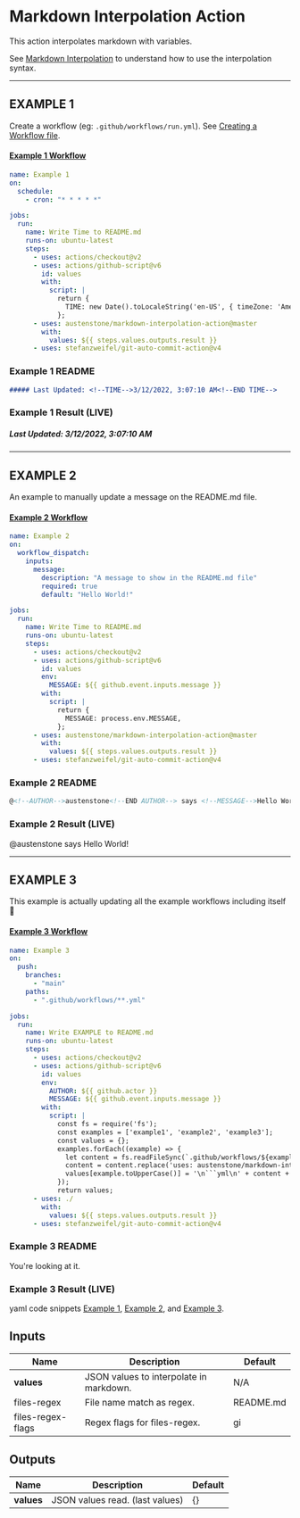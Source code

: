 # Markdown Interpolation Action

This action interpolates markdown with variables.

See [Markdown Interpolation](https://github.com/austenstone/markdown-interpolation#writing) to understand how to use the interpolation syntax.

---

## EXAMPLE 1
Create a workflow (eg: `.github/workflows/run.yml`). See [Creating a Workflow file](https://help.github.com/en/articles/configuring-a-workflow#creating-a-workflow-file).

#### [Example 1 Workflow](.github/workflows/example1.yml)

<!--EXAMPLE1-->
```yml
name: Example 1
on:
  schedule:
    - cron: "* * * * *"

jobs:
  run:
    name: Write Time to README.md
    runs-on: ubuntu-latest
    steps:
      - uses: actions/checkout@v2
      - uses: actions/github-script@v6
        id: values
        with:
          script: |
            return {
              TIME: new Date().toLocaleString('en-US', { timeZone: 'America/New_York' }),
            };
      - uses: austenstone/markdown-interpolation-action@master
        with:
          values: ${{ steps.values.outputs.result }}
      - uses: stefanzweifel/git-auto-commit-action@v4

```
<!--END EXAMPLE1-->

### Example 1 README
```md
##### Last Updated: <!--TIME-->3/12/2022, 3:07:10 AM<!--END TIME-->
```

### Example 1 Result (LIVE)
##### Last Updated: <!--TIME-->3/12/2022, 3:07:10 AM<!--END TIME-->

---

## EXAMPLE 2

An example to manually update a message on the README.md file.

#### [Example 2 Workflow](.github/workflows/example2.yml)
<!--EXAMPLE2-->
```yml
name: Example 2
on:
  workflow_dispatch:
    inputs:
      message:
        description: "A message to show in the README.md file"
        required: true
        default: "Hello World!"

jobs:
  run:
    name: Write Time to README.md
    runs-on: ubuntu-latest
    steps:
      - uses: actions/checkout@v2
      - uses: actions/github-script@v6
        id: values
        env:
          MESSAGE: ${{ github.event.inputs.message }}
        with:
          script: |
            return {
              MESSAGE: process.env.MESSAGE,
            };
      - uses: austenstone/markdown-interpolation-action@master
        with:
          values: ${{ steps.values.outputs.result }}
      - uses: stefanzweifel/git-auto-commit-action@v4

```
<!--END EXAMPLE2-->

### Example 2 README
```md
@<!--AUTHOR-->austenstone<!--END AUTHOR--> says <!--MESSAGE-->Hello World!<!--END MESSAGE-->
```

### Example 2 Result (LIVE)
@<!--AUTHOR-->austenstone<!--END AUTHOR--> says <!--MESSAGE-->Hello World!<!--END MESSAGE-->

---

## EXAMPLE 3

This example is actually updating all the example workflows including itself 🤯

#### [Example 3 Workflow](.github/workflows/example2.yml)
<!--EXAMPLE3-->
```yml
name: Example 3
on:
  push:
    branches:
      - "main"
    paths:
      - ".github/workflows/**.yml"

jobs:
  run:
    name: Write EXAMPLE to README.md
    runs-on: ubuntu-latest
    steps:
      - uses: actions/checkout@v2
      - uses: actions/github-script@v6
        id: values
        env:
          AUTHOR: ${{ github.actor }}
          MESSAGE: ${{ github.event.inputs.message }}
        with:
          script: |
            const fs = require('fs');
            const examples = ['example1', 'example2', 'example3'];
            const values = {};
            examples.forEach((example) => {
              let content = fs.readFileSync(`.github/workflows/${example}.yml`).toString();
              content = content.replace('uses: austenstone/markdown-interpolation-action@master', 'uses: austenstone/markdown-interpolation-action@master');
              values[example.toUpperCase()] = '\n```yml\n' + content + '\n```\n';
            });
            return values;
      - uses: ./
        with:
          values: ${{ steps.values.outputs.result }}
      - uses: stefanzweifel/git-auto-commit-action@v4

```
<!--END EXAMPLE3-->

### Example 3 README
You're looking at it.

### Example 3 Result (LIVE)
yaml code snippets [Example 1](#example-1-workflow), [Example 2](#example-2-workflow), and [Example 3](#example-3-workflow).

## Inputs

| Name | Description | Default |
| --- | - | - |
| **values** | JSON values to interpolate in markdown. | N/A |
| files-regex | File name match as regex. | README.md |
| files-regex-flags | Regex flags for files-regex. | gi |

## Outputs

| Name | Description | Default |
| --- | - | - |
| **values** | JSON values read. (last values) | {} |
